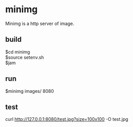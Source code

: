 # minimg
Minimg is a http server of image.

## build
$cd minimg  
$source setenv.sh  
$jam  

## run
$minimg images/ 8080  

## test
curl http://127.0.0.1:8080/test.jpg?size=100x100 -O test.jpg   
